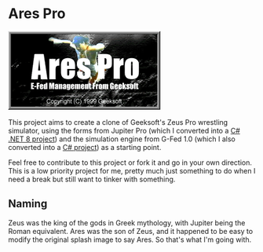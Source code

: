 # Ares Pro

![Ares Pro Splash](AresPro.WinFormsUi/Resources/splash.png)

This project aims to create a clone of Geeksoft's Zeus Pro wrestling simulator, using the forms from Jupiter Pro (which I converted into a [C# .NET 8 project](https://github.com/63BeetleSmurf/zeus_pro_forms)) and the simulation engine from G-Fed 1.0 (which I also converted into a [C# project](https://github.com/63BeetleSmurf/GFedSimEngine)) as a starting point.

Feel free to contribute to this project or fork it and go in your own direction. This is a low priority project for me, pretty much just something to do when I need a break but still want to tinker with something.

## Naming

Zeus was the king of the gods in Greek mythology, with Jupiter being the Roman equivalent. Ares was the son of Zeus, and it happened to be easy to modify the original splash image to say Ares. So that's what I'm going with.
